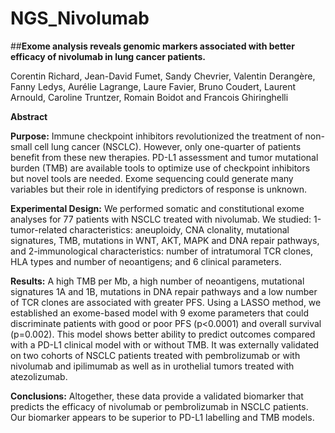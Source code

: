 # NGS_Nivolumab

##**Exome analysis reveals genomic markers associated with better efficacy of nivolumab in lung cancer patients.**

Corentin Richard, Jean-David Fumet, Sandy Chevrier, Valentin Derangère, Fanny Ledys, Aurélie Lagrange, Laure Favier, Bruno Coudert, Laurent Arnould, Caroline Truntzer, Romain Boidot and Francois Ghiringhelli


**Abstract**

**Purpose:** Immune checkpoint inhibitors revolutionized the treatment of non-small cell lung cancer (NSCLC). However, only one-quarter of patients benefit from these new therapies. PD-L1 assessment and tumor mutational burden (TMB) are available tools to optimize use of checkpoint inhibitors but novel tools are needed. Exome sequencing could generate many variables but their role in identifying predictors of response is unknown.

**Experimental Design:** We performed somatic and constitutional exome analyses for 77 patients with NSCLC treated with nivolumab. We studied: 1-tumor-related characteristics: aneuploidy, CNA clonality, mutational signatures, TMB, mutations in WNT, AKT, MAPK and DNA repair pathways, and 2-immunological characteristics: number of intratumoral TCR clones, HLA types and number of neoantigens; and 6 clinical parameters.

**Results:** A high TMB per Mb, a high number of neoantigens, mutational signatures 1A and 1B, mutations in DNA repair pathways and a low number of TCR clones are associated with greater PFS. Using a LASSO method, we established an exome-based model with 9 exome parameters that could discriminate patients with good or poor PFS (p<0.0001) and overall survival (p=0.002). This model shows better ability to predict outcomes compared with a PD-L1 clinical model with or without TMB. It was externally validated on two cohorts of NSCLC patients treated with pembrolizumab or with nivolumab and ipilimumab as well as in urothelial tumors treated with atezolizumab. 

**Conclusions:** Altogether, these data provide a validated biomarker that predicts the efficacy of nivolumab or pembrolizumab in NSCLC patients. Our biomarker appears to be superior to PD-L1 labelling and TMB models.
